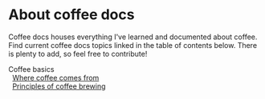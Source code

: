 # About coffee docs 
Coffee docs houses everything I've learned and documented about coffee. Find current coffee docs topics linked in the table of contents below. There is plenty to add, so feel free to contribute! 

Coffee basics<br>
&nbsp; [Where coffee comes from](where-coffee-comes-from.md)<br>
&nbsp; [Principles of coffee brewing](principles-of-coffee-brewing.md)<br>
